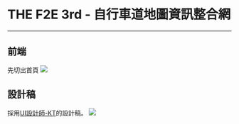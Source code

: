 # THE F2E 3rd - 自行車道地圖資訊整合網
---
## 前端 
先切出首頁
![](https://i.imgur.com/WilKeaE.png)

## 設計稿
採用[UI設計師-KT](https://2021.thef2e.com/users/6296432819610583177)的設計稿。
![](https://i.imgur.com/IXnJzai.png)
